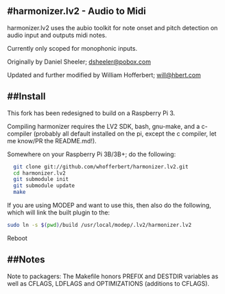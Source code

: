#harmonizer.lv2 - Audio to Midi
---

harmonizer.lv2  uses the aubio toolkit for note onset and pitch detection on audio input and outputs midi notes.

Currently only scoped for monophonic inputs.

Originally by Daniel Sheeler; <dsheeler@pobox.com>

Updated and further modified by William Hofferbert; <will@hbert.com>

##Install
---
This fork has been redesigned to build on a Raspberry Pi 3.

Compiling harmonizer requires the LV2 SDK, bash, gnu-make, and a c-compiler (probably all default installed on the pi, except the c compiler, let me know/PR the README.md!).

Somewhere on your Raspberry Pi 3B/3B+; do the following:
```bash
  git clone git://github.com/whofferbert/harmonizer.lv2.git
  cd harmonizer.lv2
  git submodule init
  git submodule update
  make
```

If you are using MODEP and want to use this, then also do the following, which will link the built plugin to the:
```bash
sudo ln -s $(pwd)/build /usr/local/modep/.lv2/harmonizer.lv2
```

Reboot

##Notes
---

Note to packagers: The Makefile honors PREFIX and DESTDIR variables as well
 as CFLAGS, LDFLAGS and OPTIMIZATIONS (additions to CFLAGS).
